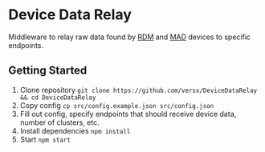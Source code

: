 # Device Data Relay  

Middleware to relay raw data found by [RDM](https://github.com/realdevicemap/realdevicemap) and [MAD](https://github.com/Map-A-Droid/MAD) devices to specific endpoints.  

## Getting Started  
1. Clone repository `git clone https://github.com/versx/DeviceDataRelay && cd DeviceDataRelay`  
1. Copy config `cp src/config.example.json src/config.json`  
1. Fill out config, specify endpoints that should receive device data, number of clusters, etc.  
1. Install dependencies `npm install`  
1. Start `npm start`  
